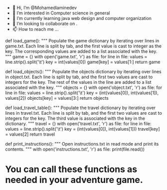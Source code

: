 - 👋 Hi, I’m @Mohamedlaminedev
- 👀 I’m interested in Computer science in general
- 🌱 I’m currently learning java web design and computer organization
- 💞️ I’m looking to collaborate on .
- 📫 How to reach me ...

<!---
Mohamedlaminedev/Mohamedlaminedev is a ✨ special ✨ repository because its `README.md` (this file) appears on your GitHub profile.
You can click the Preview link to take a look at your changes.
--->
def load_game():
    """
    Populate the game dictionary by iterating over lines in game.txt.
    Each line is split by tab, and the first value is cast to integer as the key.
    The corresponding values are added to a list associated with the key.
    """
    game = {}
    with open('game.txt', 'r') as file:
        for line in file:
            values = line.strip().split('\t')
            key = int(values[0])
            game[key] = values[1:]
    return game

def load_objects():
    """
    Populate the objects dictionary by iterating over lines in object.txt.
    Each line is split by tab, and the first two values are cast to integers for the key.
    The rest of the values in the line are added to a list associated with the key.
    """
    objects = {}
    with open('object.txt', 'r') as file:
        for line in file:
            values = line.strip().split('\t')
            key = (int(values[0]), int(values[1]), values[2])
            objects[key] = values[3:]
    return objects

def load_travel_table():
    """
    Populate the travel dictionary by iterating over lines in travel.txt.
    Each line is split by tab, and the first two values are cast to integers for the key.
    The third value is associated with the key in the dictionary.
    """
    travel = {}
    with open('travel.txt', 'r') as file:
        for line in file:
            values = line.strip().split('\t')
            key = (int(values[0]), int(values[1]))
            travel[key] = values[2]
    return travel

def print_instructions():
    """
    Open instructions.txt in read mode and print its contents.
    """
    with open('instructions.txt', 'r') as file:
        print(file.read())

# You can call these functions as needed in your adventure game.
